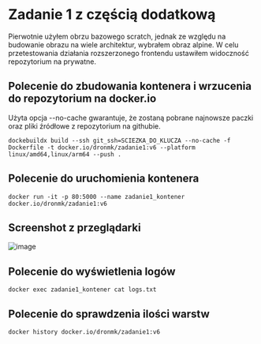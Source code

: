 # Zadanie 1 z częścią dodatkową
Pierwotnie użyłem obrzu bazowego scratch, jednak ze względu na budowanie obrazu na wiele architektur, wybrałem obraz alpine. W celu przetestowania działania rozszerzonego frontendu ustawiłem widoczność repozytorium na prywatne.

## Polecenie do zbudowania kontenera i wrzucenia do repozytorium na docker.io
Użyta opcja --no-cache gwarantuje, że zostaną pobrane najnowsze paczki oraz pliki źródłowe z repozytorium na githubie. 
```
dockebuildx build --ssh git_ssh=SCIEZKA_DO_KLUCZA --no-cache -f Dockerfile -t docker.io/dronmk/zadanie1:v6 --platform linux/amd64,linux/arm64 --push .
```
## Polecenie do uruchomienia kontenera
```
docker run -it -p 80:5000 --name zadanie1_kontener docker.io/dronmk/zadanie1:v6
```
## Screenshot z przeglądarki
![image](https://github.com/user-attachments/assets/fd44b8d7-106b-4a0b-ad92-c80e3039e9fb)

## Polecenie do wyświetlenia logów
```
docker exec zadanie1_kontener cat logs.txt
```

## Polecenie do sprawdzenia ilości warstw
```
docker history docker.io/dronmk/zadanie1:v6
```
